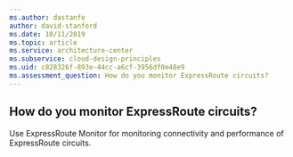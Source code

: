 ```yaml
---
ms.author: dastanfo
author: david-stanford
ms.date: 10/11/2019
ms.topic: article
ms.service: architecture-center
ms.subservice: cloud-design-principles
ms.uid: c828326f-893e-44cc-a6cf-3956df0e48e9
ms.assessment_question: How do you monitor ExpressRoute circuits?
---
```

## How do you monitor ExpressRoute circuits?

Use ExpressRoute Monitor for monitoring connectivity and performance of ExpressRoute circuits.
